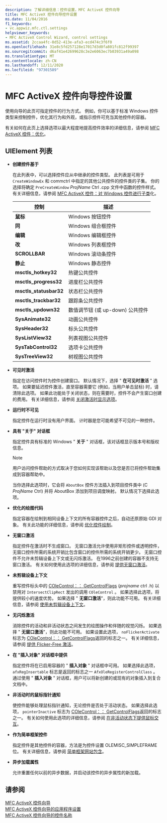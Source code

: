 ```yaml
---
description: 了解详细信息：控件设置，MFC ActiveX 控件向导
title: MFC ActiveX 控件向导控件设置
ms.date: 11/04/2016
f1_keywords:
- vc.appwiz.mfc.ctl.settings
helpviewer_keywords:
- MFC ActiveX Control Wizard, control settings
ms.assetid: 2ccaa4fc-0d52-413e-afa3-ecd474c3f6f0
ms.openlocfilehash: 31e8c5fd257128e17017d3d0fa801fc812f99397
ms.sourcegitcommit: d6af41e42699628c3e2e6063ec7b03931a49a098
ms.translationtype: MT
ms.contentlocale: zh-CN
ms.lasthandoff: 12/11/2020
ms.locfileid: "97301589"
---
```

# <a name="control-settings-mfc-activex-control-wizard"></a>MFC ActiveX 控件向导控件设置

使用向导的此页可指定控件的行为方式。 例如，你可以基于标准 Windows 控件类型来控制控件，优化其行为和外观，或指示控件可充当其他控件的容器。

有关如何在此页上选择选项以最大程度地提高控件效率的详细信息，请参阅 [MFC ActiveX 控件：优化](../../mfc/mfc-activex-controls-optimization.md)。

## <a name="uielement-list"></a>UIElement 列表

- **创建控件基于**

   在此列表中，可以选择控件应从中继承的控件类型。 此列表是可用于 `CreateWindowEx` 和 commctrl 中指定的其他公共控件的控件类的子集。 你的选择将确定 `PreCreateWindow` *ProjName* Ctrl .cpp 文件中函数的控件样式。 有关详细信息，请参阅 [MFC ActiveX 控件：对 Windows 控件进行子类](../../mfc/mfc-activex-controls-subclassing-a-windows-control.md)化。

   |控制|描述|
   |-------------|-----------------|
   |**鼠标**|Windows 按钮控件|
   |**同**|Windows 组合框控件|
   |**编辑**|Windows 编辑框控件|
   |**改**|Windows 列表框控件|
   |**SCROLLBAR**|Windows 滚动条控件|
   |**静止**|Windows 静态控件|
   |**msctls_hotkey32**|热键公共控件|
   |**msctls_progress32**|进度栏公共控件|
   |**msctls_statusbar32**|状态栏公共控件|
   |**msctls_trackbar32**|跟踪条公共控件|
   |**msctls_updown32**|数值调节钮 (或 up-down) 公共控件|
   |**SysAnimate32**|动画公共控件|
   |**SysHeader32**|标头公共控件|
   |**SysListView32**|列表视图公共控件|
   |**SysTabControl32**|选项卡公共控件|
   |**SysTreeView32**|树视图公共控件|

- **可见时激活**

   指定在访问控件时为控件创建窗口。 默认情况下，选择 " **在可见时激活** " 选项。 如果要延迟控件激活，直至容器需要它 (例如，当用户单击鼠标) 时，请清除此选项。 如果此功能处于关闭状态，则在需要时，控件不会产生窗口创建的费用。 有关详细信息，请参阅 [关闭激活时显示选项](../../mfc/turning-off-the-activate-when-visible-option.md)。

- **运行时不可见**

   指定控件在运行时没有用户界面。 计时器是您可能希望不可见的一种控件。

- **具有 "关于" 对话框**

   指定控件具有标准的 Windows " **关于** " 对话框，该对话框显示版本号和版权信息。

   > [!NOTE]
   > 用户访问控件帮助的方式取决于您如何实现该帮助以及您是否已将控件帮助集成到容器帮助中。

   当你选择此选项时，它会将 `AboutBox` 控件方法插入到项目控件类中 (C *ProjName* Ctrl) 并将 AboutBox 添加到项目调度映射。 默认情况下选择此选项。

- **优化的绘图代码**

   指定容器在绘制到相同设备上下文的所有容器控件之后，自动还原原始 GDI 对象。 有关此功能的详细信息，请参阅 [优化控件绘制](../../mfc/optimizing-control-drawing.md)。

- **无窗口激活**

   指定控件在激活时不生成窗口。 无窗口激活允许使用非矩形控件或透明控件，无窗口控件所需的系统开销比包含窗口的控件所需的系统开销更少。 无窗口控件不允许未剪辑设备上下文或无闪烁激活。 在1996之前创建的容器不支持无窗口激活。 有关如何使用此选项的详细信息，请参阅 [提供无窗口激活](../../mfc/providing-windowless-activation.md)。

- **未剪辑设备上下文**

   重写控件标头中的 [COleControl：： GetControlFlags](../../mfc/reference/colecontrol-class.md#getcontrolflags) (*projname* ctrl .h) 以禁用对 `IntersectClipRect` 发出的调用 `COleControl` 。 如果选择此选项，将提供较小的速度优势。 如果选择 " **无窗口激活**"，则此功能不可用。 有关详细信息，请参阅 [使用未剪辑设备上下文](../../mfc/using-an-unclipped-device-context.md)。

- **无闪烁激活**

   消除控件的活动和非活动状态之间发生的绘图操作和伴随的视觉闪烁。 如果选择 " **无窗口激活**"，则此功能不可用。 如果设置此选项， `noFlickerActivate` 标志为 [COleControl：： GetControlFlags](../../mfc/reference/colecontrol-class.md#getcontrolflags)返回的标志之一。 有关详细信息，请参阅 [提供 Flicker-Free 激活](../../mfc/providing-flicker-free-activation.md)。

- **在 "插入对象" 对话框中提供**

   指定控件将在已启用容器的 " **插入对象** " 对话框中可用。 如果选择此选项， `afxRegInsertable` 标志是返回的标志之一 `AfxOleRegisterControlClass` 。 通过使用 " **插入对象** " 对话框，用户可以将新创建的或现有的对象插入到复合文档中。

- **非活动时的鼠标指针通知**

   使控件能够处理鼠标指针通知，无论控件是否处于活动状态。 如果选择此选项， `pointerInactive` 标志为 [COleControl：： GetControlFlags](../../mfc/reference/colecontrol-class.md#getcontrolflags)返回的标志之一。 有关如何使用此选项的详细信息，请参阅 [在非活动状态下提供鼠标交互](../../mfc/providing-mouse-interaction-while-inactive.md)。

- **作为简单框架控件**

   指定控件是其他控件的容器，方法是为控件设置 OLEMISC_SIMPLEFRAME 位。 有关详细信息，请参阅 [简单框架网站包含](/windows/win32/com/simple-frame-site-containment)。

- **异步加载属性**

   允许重置任何以前的异步数据，并启动该控件的异步属性的新加载。

## <a name="see-also"></a>请参阅

[MFC ActiveX 控件向导](../../mfc/reference/mfc-activex-control-wizard.md)<br/>
[MFC ActiveX 控件向导的应用程序设置](../../mfc/reference/application-settings-mfc-activex-control-wizard.md)<br/>
[MFC ActiveX 控件向导的控件名称](../../mfc/reference/control-names-mfc-activex-control-wizard.md)

